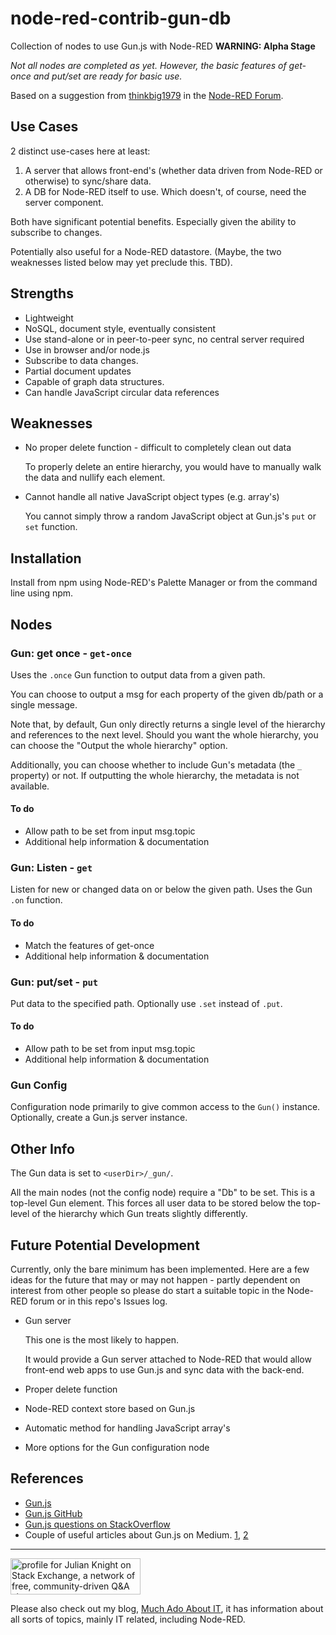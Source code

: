 # node-red-contrib-gun-db
<!--
[![NPM Version](https://camo.githubusercontent.com/4c90eaa8a890de58911a9ab804e264c0e428bb8c/68747470733a2f2f696d672e736869656c64732e696f2f6e706d2f762f6e6f64652d7265642d636f6e747269622d75696275696c6465722e737667)](https://www.npmjs.com/package/node-red-contrib-gun-db) [![NPM Total Downloads](https://camo.githubusercontent.com/6d2d2db333d5a151d765e5b0c34d95906b276b43/68747470733a2f2f696d672e736869656c64732e696f2f6e706d2f64742f6e6f64652d7265642d636f6e747269622d75696275696c6465722e737667)](https://www.npmjs.com/package/node-red-contrib-gun-db) [![NPM Downloads per month](https://camo.githubusercontent.com/fc35858dda2f3b36b0e63a82d9070c3a4b6f833f/68747470733a2f2f696d672e736869656c64732e696f2f6e706d2f646d2f6e6f64652d7265642d636f6e747269622d75696275696c6465722e737667)](https://www.npmjs.com/package/node-red-contrib-gun-db) [![GitHub last commit](https://camo.githubusercontent.com/56f9d3e15172510307195b28b9fb73fdbb993c77/68747470733a2f2f696d672e736869656c64732e696f2f6769746875622f6c6173742d636f6d6d69742f746f74616c6c79696e666f726d6174696f6e2f6e6f64652d7265642d636f6e747269622d75696275696c6465722e737667)](https://github.com/TotallyInformation/node-red-contrib-gun-db) [![GitHub stars](https://camo.githubusercontent.com/dc8687b7bf750f5b0d84c19917f3fa01ea0c317c/68747470733a2f2f696d672e736869656c64732e696f2f6769746875622f73746172732f546f74616c6c79496e666f726d6174696f6e2f6e6f64652d7265642d636f6e747269622d75696275696c6465722e737667)](https://github.com/TotallyInformation/node-red-contrib-gun-db/watchers) [![GitHub watchers](https://camo.githubusercontent.com/be97c29236f2ad1d9aea3b533cfea3cf8ebe62bb/68747470733a2f2f696d672e736869656c64732e696f2f6769746875622f77617463686572732f546f74616c6c79496e666f726d6174696f6e2f6e6f64652d7265642d636f6e747269622d75696275696c6465722e737667)](https://github.com/TotallyInformation/node-red-contrib-gun-db/stargazers) [![GitHub license](https://camo.githubusercontent.com/caea2f14fae50a7442a17db1c20130712763a49a/68747470733a2f2f696d672e736869656c64732e696f2f6769746875622f6c6963656e73652f546f74616c6c79496e666f726d6174696f6e2f6e6f64652d7265642d636f6e747269622d75696275696c6465722e737667)](https://github.com/TotallyInformation/node-red-contrib-gun-db/blob/master/LICENSE) [![Min Node Version](https://camo.githubusercontent.com/eba6230f7c25fdd44ae5f02e709717eef52d9414/68747470733a2f2f696d672e736869656c64732e696f2f6e6f64652f762f6e6f64652d7265642d636f6e747269622d75696275696c6465722e737667)](https://www.npmjs.com/package/node-red-contrib-gun-db) [![Package Quality](https://camo.githubusercontent.com/2c253ca59dad96fcf47718dba08ec8ee36367b65/687474703a2f2f6e706d2e7061636b6167657175616c6974792e636f6d2f736869656c642f6e6f64652d7265642d636f6e747269622d75696275696c6465722e706e67)](http://packagequality.com/#?package=node-red-contrib-gun-db) [![Dependencies](https://camo.githubusercontent.com/455961923673270c19f0470f1ffa48f78d6d69c1/68747470733a2f2f696d672e736869656c64732e696f2f64617669642f546f74616c6c79496e666f726d6174696f6e2f6e6f64652d7265642d636f6e747269622d75696275696c6465722e737667)](https://github.com/TotallyInformation/node-red-contrib-gun-db) [![Open Issues](https://camo.githubusercontent.com/6967feb2800a451032073200fc9ddd8941c343dc/68747470733a2f2f696d672e736869656c64732e696f2f6769746875622f6973737565732d7261772f546f74616c6c79496e666f726d6174696f6e2f6e6f64652d7265642d636f6e747269622d75696275696c6465722e737667)](https://github.com/TotallyInformation/node-red-contrib-gun-db/issues) [![Closed Issues](https://camo.githubusercontent.com/ca66ebdf4e4ffdfbfacf7f73d5551e5e9e56dc5e/68747470733a2f2f696d672e736869656c64732e696f2f6769746875622f6973737565732d636c6f7365642d7261772f546f74616c6c79496e666f726d6174696f6e2f6e6f64652d7265642d636f6e747269622d75696275696c6465722e737667)](https://github.com/TotallyInformation/node-red-contrib-gun-db/issues?q=is%3Aissue+is%3Aclosed)
-->

Collection of nodes to use Gun.js with Node-RED **WARNING: Alpha Stage**

_Not all nodes are completed as yet. However, the basic features of get-once and put/set are ready for basic use._

Based on a suggestion from [thinkbig1979](https://discourse.nodered.org/u/thinkbig1979) in the [Node-RED Forum](https://discourse.nodered.org/t/gunjs-nodes-anyone-with-experience/26919).

## Use Cases

2 distinct use-cases here at least:

1.  A server that allows front-end's (whether data driven from Node-RED or otherwise) to sync/share data.
2.  A DB for Node-RED itself to use. Which doesn't, of course, need the server component.

Both have significant potential benefits. Especially given the ability to subscribe to changes.

Potentially also useful for a Node-RED datastore. (Maybe, the two weaknesses listed below may yet preclude this. TBD).

## Strengths

- Lightweight
- NoSQL, document style, eventually consistent
- Use stand-alone or in peer-to-peer sync, no central server required
- Use in browser and/or node.js
- Subscribe to data changes.
- Partial document updates
- Capable of graph data structures.
- Can handle JavaScript circular data references

## Weaknesses

- No proper delete function - difficult to completely clean out data
  
  To properly delete an entire hierarchy, you would have to manually walk the data and nullify each element.

- Cannot handle all native JavaScript object types (e.g. array's)

   You cannot simply throw a random JavaScript object at Gun.js's `put` or `set` function.

## Installation

Install from npm using Node-RED's Palette Manager or from the command line using npm.

## Nodes

### Gun: get once - `get-once`

Uses the `.once` Gun function to output data from a given path.

You can choose to output a msg for each property of the given db/path or a single message. 

Note that, by default, Gun only directly returns a single level of the hierarchy and references to the next level. Should you want the whole hierarchy, you can choose the "Output the whole hierarchy" option.

Additionally, you can choose whether to include Gun's metadata (the `_` property) or not. If outputting the whole hierarchy, the metadata is not available.

#### To do

* Allow path to be set from input msg.topic
* Additional help information & documentation

### Gun: Listen - `get`

Listen for new or changed data on or below the given path. Uses the Gun `.on` function.

#### To do

* Match the features of get-once
* Additional help information & documentation

### Gun: put/set - `put`

Put data to the specified path. Optionally use `.set` instead of `.put`.

#### To do

* Allow path to be set from input msg.topic
* Additional help information & documentation
  
### Gun Config

Configuration node primarily to give common access to the `Gun()` instance. Optionally, create a Gun.js server instance.

## Other Info

The Gun data is set to `<userDir>/_gun/`.

All the main nodes (not the config node) require a "Db" to be set. This is a top-level Gun element. This forces all user data to be stored below the top-level of the hierarchy which Gun treats slightly differently.

## Future Potential Development

Currently, only the bare minimum has been implemented. Here are a few ideas for the future that may or may not happen - partly dependent on interest from other people so please do start a suitable topic in the Node-RED forum or in this repo's Issues log.

- Gun server
  
  This one is the most likely to happen. 

  It would provide a Gun server attached to Node-RED that would allow front-end web apps to use Gun.js and sync data with the back-end.

- Proper delete function
- Node-RED context store based on Gun.js
- Automatic method for handling JavaScript array's
- More options for the Gun configuration node


## References

- [Gun.js](https://gun.eco/docs)
- [Gun.js GitHub](https://github.com/amark/gun)
- [Gun.js questions on StackOverflow](https://stackoverflow.com/questions/tagged/gun)
- Couple of useful articles about Gun.js on Medium. [1](https://medium.com/@ajmeyghani/gundb-a-graph-database-in-javascript-3860a08d873c), [2](https://medium.com/@ajmeyghani/data-modeling-with-gundb-15220cbfb8da)


--- 

<a href="https://stackexchange.com/users/1375993/julian-knight"><img src="https://stackexchange.com/users/flair/1375993.png" width="208" height="58" alt="profile for Julian Knight on Stack Exchange, a network of free, community-driven Q&amp;A sites" title="profile for Julian Knight on Stack Exchange, a network of free, community-driven Q&amp;A sites" /></a>

Please also check out my blog, [Much Ado About IT](https://it.knightnet.org.uk), it has information about all sorts of topics, mainly IT related, including Node-RED.
